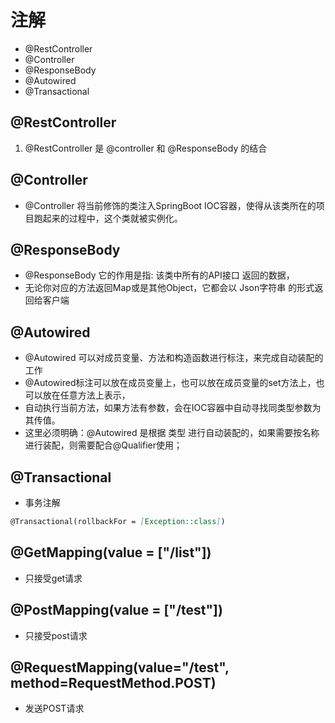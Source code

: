 # 注解
- @RestController
- @Controller
- @ResponseBody
- @Autowired
- @Transactional

## @RestController
1. @RestController 是 @controller 和 @ResponseBody 的结合

## @Controller
- @Controller 将当前修饰的类注入SpringBoot IOC容器，使得从该类所在的项目跑起来的过程中，这个类就被实例化。

## @ResponseBody
- @ResponseBody 它的作用是指: 该类中所有的API接口 返回的数据，
- 无论你对应的方法返回Map或是其他Object，它都会以 Json字符串 的形式返回给客户端

## @Autowired
- @Autowired 可以对成员变量、方法和构造函数进行标注，来完成自动装配的工作
- @Autowired标注可以放在成员变量上，也可以放在成员变量的set方法上，也可以放在任意方法上表示，
- 自动执行当前方法，如果方法有参数，会在IOC容器中自动寻找同类型参数为其传值。
- 这里必须明确：@Autowired 是根据 类型 进行自动装配的，如果需要按名称进行装配，则需要配合@Qualifier使用；

## @Transactional
- 事务注解

```markdown
@Transactional(rollbackFor = [Exception::class])
```

## @GetMapping(value = ["/list"])
- 只接受get请求

## @PostMapping(value = ["/test"])
- 只接受post请求

## @RequestMapping(value="/test", method=RequestMethod.POST)
* 发送POST请求